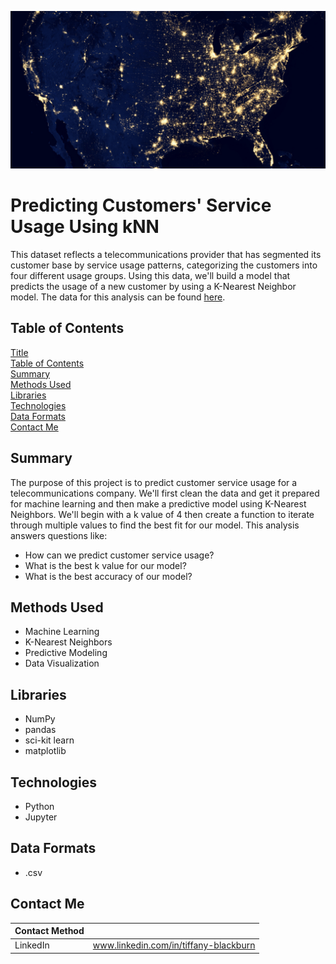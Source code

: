 ![telecommunications worker](https://github.com/tabburn/telecommunications-customers/blob/main/resources/telecommunications_hero.jpg)

# Predicting Customers' Service Usage Using kNN
This dataset reflects a telecommunications provider that has segmented its customer base by service usage patterns, categorizing the customers into four different usage groups. Using this data, we'll build a model that predicts the usage of a new customer by using a K-Nearest Neighbor model. The data for this analysis can be found [here](https://github.com/tabburn/telecommunications-customers/blob/main/resources/teleCust1000t.csv).

## Table of Contents
[Title](Predicting-Telecommunications-Customers'-Usage-Using-kNN)\
[Table of Contents](#Table-of-Contents)\
[Summary](#Summary)\
[Methods Used](#Methods-Used)\
[Libraries](#Libraries)\
[Technologies](#Technologies)\
[Data Formats](#Data-Formats)\
[Contact Me](#Contact-Me)

## Summary
The purpose of this project is to predict customer service usage for a telecommunications company. We'll first clean the data and get it prepared for machine learning and then make a predictive model using K-Nearest Neighbors. We'll begin with a k value of 4 then create a function to iterate through multiple values to find the best fit for our model. This analysis answers questions like:

* How can we predict customer service usage?
* What is the best k value for our model?
* What is the best accuracy of our model?

## Methods Used
* Machine Learning
* K-Nearest Neighbors
* Predictive Modeling
* Data Visualization

## Libraries
* NumPy
* pandas
* sci-kit learn
* matplotlib

## Technologies
* Python
* Jupyter

## Data Formats
* .csv

## Contact Me
| Contact Method | |
| -------------- | --- |
| LinkedIn | www.linkedin.com/in/tiffany-blackburn |
